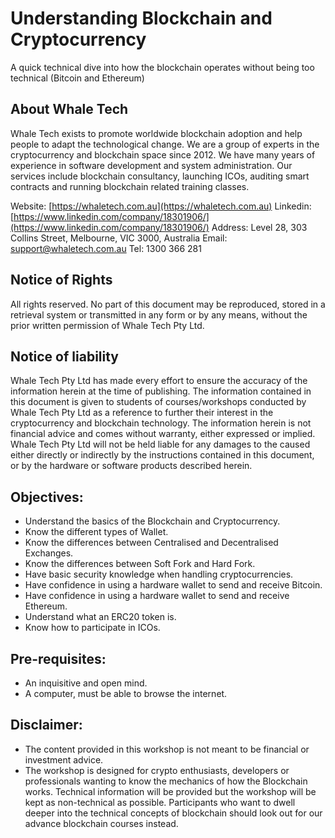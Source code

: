 # Understanding Blockchain and Cryptocurrency

A quick technical dive into how the blockchain operates without being too technical (Bitcoin and Ethereum)

## About Whale Tech

Whale Tech exists to promote worldwide blockchain adoption and help people to adapt the technological change. We are a group of experts in the cryptocurrency and blockchain space since 2012. We have many years of experience in software development and system administration. Our services include blockchain consultancy, launching ICOs, auditing smart contracts and running blockchain related training classes.

Website: [https://whaletech.com.au](https://whaletech.com.au)
Linkedin: [https://www.linkedin.com/company/18301906/](https://www.linkedin.com/company/18301906/)
Address: Level 28, 303 Collins Street, Melbourne, VIC 3000, Australia
Email: support@whaletech.com.au
Tel: 1300 366 281

## Notice of Rights

All rights reserved. No part of this document may be reproduced, stored in a retrieval system or transmitted in any form or by any means, without the prior written permission of Whale Tech Pty Ltd.

## Notice of liability

Whale Tech Pty Ltd has made every effort to ensure the accuracy of the information herein at the time of publishing. The information contained in this document is given to students of courses/workshops conducted by Whale Tech Pty Ltd as a reference to further their interest in the cryptocurrency and blockchain technology. The information herein is not financial advice and comes without warranty, either expressed or implied. Whale Tech Pty Ltd will not be held liable for any damages to the caused either directly or indirectly by the instructions contained in this document, or by the hardware or software products described herein.

## Objectives:

* Understand the basics of the Blockchain and Cryptocurrency.
* Know the different types of Wallet.
* Know the differences between Centralised and Decentralised Exchanges.
* Know the differences between Soft Fork and Hard Fork.
* Have basic security knowledge when handling cryptocurrencies.
* Have confidence in using a hardware wallet to send and receive Bitcoin.
* Have confidence in using a hardware wallet to send and receive Ethereum.
* Understand what an ERC20 token is.
* Know how to participate in ICOs.

## Pre-requisites:

* An inquisitive and open mind.
* A computer, must be able to browse the internet.

## Disclaimer: 

* The content provided in this workshop is not meant to be financial or investment advice.
* The workshop is designed for crypto enthusiasts, developers or professionals wanting to know the mechanics of how the Blockchain works. Technical information will be provided but the workshop will be kept as non-technical as possible. Participants who want to dwell deeper into the technical concepts of blockchain should look out for our advance blockchain courses instead.


